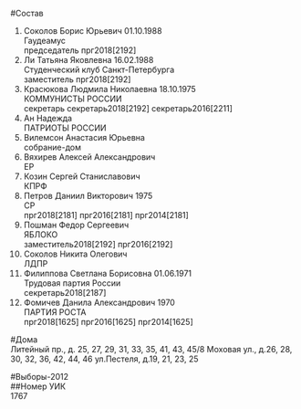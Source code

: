 #Состав  
1. Соколов Борис Юрьевич 01.10.1988  
    Гаудеамус  
    председатель прг2018[2192]  
2. Ли Татьяна Яковлевна 16.02.1988  
    Студенческий клуб Санкт-Петербурга  
    заместитель прг2018[2192]  
3. Красюкова Людмила Николаевна 18.10.1975  
    КОММУНИСТЫ РОССИИ  
    секретарь секретарь2018[2192] секретарь2016[2211]  
4. Ан Надежда  
    ПАТРИОТЫ РОССИИ  
5. Вилемсон Анастасия Юрьевна  
    собрание-дом  
6. Вяхирев Алексей Александрович  
    ЕР  
7. Козин Сергей Станиславович  
    КПРФ  
8. Петров Даниил Викторович 1975  
    СР  
    прг2018[2181] прг2016[2181] прг2014[2181]  
9. Пошман Федор Сергеевич  
    ЯБЛОКО  
    заместитель2018[2192] прг2016[2192]  
10. Соколов Никита Олегович  
    ЛДПР  
11. Филиппова Светлана Борисовна 01.06.1971  
    Трудовая партия России  
    секретарь2018[2187]  
12. Фомичев Данила Александрович 1970  
    ПАРТИЯ РОСТА  
    прг2018[1625] прг2016[1625] прг2014[1625]  
  
#Дома  
Литейный пр., д. 25, 27, 29, 31, 33, 35, 41, 43, 45/8 Моховая ул., д.26, 28, 30, 32, 36, 42, 44, 46 ул.Пестеля, д.19, 21, 23, 25  
  
#Выборы-2012  
##Номер УИК  
1767  
